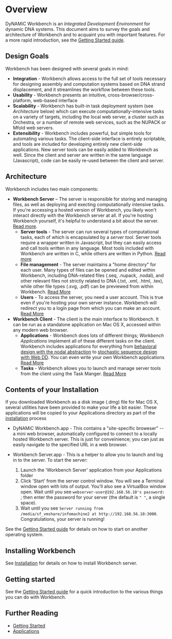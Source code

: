 Overview
========

DyNAMiC Workbench is an *Integrated Development Environment* for dynamic DNA systems. This document aims to survey the goals and architecture of Workbench and to acquaint you with important features. For a more rapid introduction, see the [Getting Started guide](quickstart).

Design Goals
------------

Workbench has been designed with several goals in mind:

- **Integration** - Workbench allows access to the full set of tools necessary for designing assembly and computation systems based on DNA strand displacement, and it streamlines the workflow between these tools.
- **Usability** - Workbench presents an intuitive, cross-browser/cross-platform, web-based interface
- **Scalability** - Workbench has built-in task deployment system (see *Architecture* below) which can execute computationally-intensive tasks on a variety of targets, including the local web server, a cluster such as Orchestra, or a number of remote web services, such as the NUPACK or Mfold web servers. 
- **Extensibility** - Workbench includes powerful, but simple tools for automating various tasks. The client-side interface is entirely scriptable, and tools are included for developing entirely new client-side applications. New server tools can be easily added to Workbench as well. Since the client and server are written in the same language (Javascript), code can be easily re-used between the client and server.

Architecture
------------

Workbench includes two main components: 

- **Workbench Server** – The server is responsible for storing and managing files, as well as deploying and execting computationally intensive tasks. If you're accessing a hosted version of Workbench, you likely won't interact directly with the Workbench server at all. If you're hosting Workbench yourself, it's helpful to understand a bit about the server. [Read more](server).
	- **Server tools** - The server can run several types of computational tasks, each of which is encapsulated by a *server tool*. Server tools require a wrapper  written in Javascript, but they can easily access and call tools written in any language. Most tools included with Workbench are written in C, while others are written in Python. [Read more](server-tools)
	- **File management** - The server maintains a "home directory" for each user. Many types of files can be opened and edited within Workbench, including DNA-related files (.seq, .nupack, .nodal), and other relevant files not strictly related to DNA (.txt, .xml, .html, .tex), while other file types (.svg, .pdf) can be previewed from within Workbench. [Read More](files)
	- **Users** - To access the server, you need a user account. This is true even if you're hosting your own server instance. Workbench will redirect you to a login page from which you can make an account. [Read More](users)
- **Workbench Client** - The client is the main interface to Workbench. It can be run as a standalone application on Mac OS X, accessed within any modern web browser.
	- **Applications** - Workbench does lots of different things; *Workbench Applications* implement all of these different tasks on the client. Workbench includes applications for everything from [behavioral design with the nodal abstraction](nodal) to [stochastic sequence design with Web DD](web-dd). You can even write your own Workbench applications [Read More](applications)
	- **Tasks** - Workbench allows you to launch and manage server tools from the client using the Task Manger. [Read More](task-manager)
	
Contents of your Installation
-----------------------------

If you downloaded Workbench as a disk image (.dmg) file for Mac OS X, several utilities have been provided to make your life a bit easier. These applications will be copied to your Applications directory as part of the [installation](install) process

-	DyNAMiC Workbench.app - This contains a "site-specific broweser" -- a mini web browser, automatically configured to connect to a locally hosted Workbench server. 	This is just for conveinience; you can just as easily navigate to the specified URL in a web browser.
-	Workbench Server.app - This is a helper to allow you to launch and log in to the server. To start the server:
	
	1.	Launch the 'Workbench Server' application from your Applications folder 
	2.	Click 'Start' from the server control window. You will see a Terminal window open with lots of output. You'll also see a VirtualBox window open.
		Wait until you see `webserver-user@192.168.56.10's password: `; then enter the password for your server (the default is `" "`, 
		a single space).
	3.	Wait until you see `Server running from /media/sf_vmshare/infomachine2 at http://192.168.56.10:3000`. Congratulations, your server is running!
	
See the [Getting Started guide](quickstart) for details on how to start on another operating system.

Installing Workbench
--------------------

See [Installation](install) for details on how to install Workbench server.

Getting started
---------------

See the [Getting Started guide](quickstart) for a quick introduction to the various things you can do with Workbench.

Further Reading
---------------

* [Getting Started](quickstart)
* [Applications](applications)
 